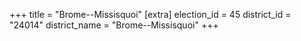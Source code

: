 +++
title = "Brome--Missisquoi"
[extra]
election_id = 45
district_id = "24014"
district_name = "Brome--Missisquoi"
+++
